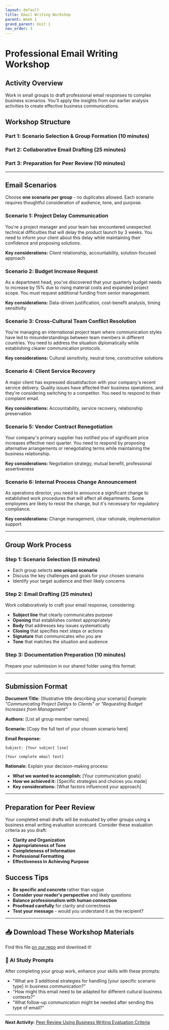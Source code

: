 ```yaml
---
layout: default
title: Email Writing Workshop
parent: Week 1
grand_parent: Unit 1
nav_order: 3
---
```


# Professional Email Writing Workshop

## Activity Overview

Work in small groups to draft professional email responses to complex business scenarios. You'll apply the insights from our earlier analysis activities to create effective business communications.

## Workshop Structure

### Part 1: Scenario Selection & Group Formation (10 minutes)
### Part 2: Collaborative Email Drafting (25 minutes)
### Part 3: Preparation for Peer Review (10 minutes)

---

## Email Scenarios

Choose **one scenario per group** - no duplicates allowed. Each scenario requires thoughtful consideration of audience, tone, and purpose.

### Scenario 1: Project Delay Communication
You're a project manager and your team has encountered unexpected technical difficulties that will delay the product launch by 3 weeks. You need to inform your client about this delay while maintaining their confidence and proposing solutions.

**Key considerations:** Client relationship, accountability, solution-focused approach

### Scenario 2: Budget Increase Request
As a department head, you've discovered that your quarterly budget needs to increase by 15% due to rising material costs and expanded project scope. You must request additional funding from senior management.

**Key considerations:** Data-driven justification, cost-benefit analysis, timing sensitivity

### Scenario 3: Cross-Cultural Team Conflict Resolution
You're managing an international project team where communication styles have led to misunderstandings between team members in different countries. You need to address the situation diplomatically while establishing clearer communication protocols.

**Key considerations:** Cultural sensitivity, neutral tone, constructive solutions

### Scenario 4: Client Service Recovery
A major client has expressed dissatisfaction with your company's recent service delivery. Quality issues have affected their business operations, and they're considering switching to a competitor. You need to respond to their complaint email.

**Key considerations:** Accountability, service recovery, relationship preservation

### Scenario 5: Vendor Contract Renegotiation
Your company's primary supplier has notified you of significant price increases effective next quarter. You need to respond by proposing alternative arrangements or renegotiating terms while maintaining the business relationship.

**Key considerations:** Negotiation strategy, mutual benefit, professional assertiveness

### Scenario 6: Internal Process Change Announcement
As operations director, you need to announce a significant change to established work procedures that will affect all departments. Some employees are likely to resist the change, but it's necessary for regulatory compliance.

**Key considerations:** Change management, clear rationale, implementation support

---

## Group Work Process

### Step 1: Scenario Selection (5 minutes)
- Each group selects **one unique scenario**
- Discuss the key challenges and goals for your chosen scenario
- Identify your target audience and their likely concerns

### Step 2: Email Drafting (25 minutes)
Work collaboratively to craft your email response, considering:
- **Subject line** that clearly communicates purpose
- **Opening** that establishes context appropriately
- **Body** that addresses key issues systematically
- **Closing** that specifies next steps or actions
- **Signature** that communicates who you are
- **Tone** that matches the situation and audience

### Step 3: Documentation Preparation (10 minutes)
Prepare your submission in our shared folder using this format:

---

## Submission Format

**Document Title:** [Illustrative title describing your scenario]
*Example: "Communicating Project Delays to Clients" or "Requesting Budget Increases from Management"*

**Authors:** [List all group member names]

**Scenario:** [Copy the full text of your chosen scenario here]

**Email Response:**
```
Subject: [Your subject line]

[Your complete email text]
```

**Rationale:**
Explain your decision-making process:
- **What we wanted to accomplish:** [Your communication goals]
- **How we achieved it:** [Specific strategies and choices you made]
- **Key considerations:** [What factors influenced your approach]

---

## Preparation for Peer Review

Your completed email drafts will be evaluated by other groups using a business email writing evaluation scorecard. Consider these evaluation criteria as you draft:

- **Clarity and Organization**
- **Appropriateness of Tone**
- **Completeness of Information**
- **Professional Formatting**
- **Effectiveness in Achieving Purpose**

## Success Tips

- **Be specific and concrete** rather than vague
- **Consider your reader's perspective** and likely questions
- **Balance professionalism with human connection**
- **Proofread carefully** for clarity and correctness
- **Test your message** - would you understand it as the recipient?

---

## 📥 Download These Workshop Materials

Find this file [on our repo](https://github.com/alainamb/uic_tr35-business-english-II/blob/main/unit1/week1/email-writing-workshop.md) and download it!

### 🤖 AI Study Prompts
After completing your group work, enhance your skills with these prompts:
- "What are 3 additional strategies for handling [your specific scenario type] in business communication?"
- "How might this email need to be adapted for different cultural business contexts?"
- "What follow-up communication might be needed after sending this type of email?"

---

**Next Activity:** [Peer Review Using Business Writing Evaluation Criteria](peer-review-activity.md)

